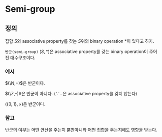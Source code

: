 # Semi-group
## 정의
집합 $S$와 associative property를 갖는 $S$위의 binary operation $*$이 있다고 하자.

`반군(semi-group)` $(S,*)$은 associative property를 갖는 binary operation이 주어진 대수구조이다. 

### 예시
$(\N,+)$은 반군이다.

$(\Z,-)$은 반군이 아니다. ($\because -$은 associative property를 갖지 않는다)

$(\{0,1\},\times)$은 반군이다.

### 참고
반군의 여부는 어떤 연산을 주는지 뿐만아니라 어떤 집합을 주는지에도 영향을 받는다.
